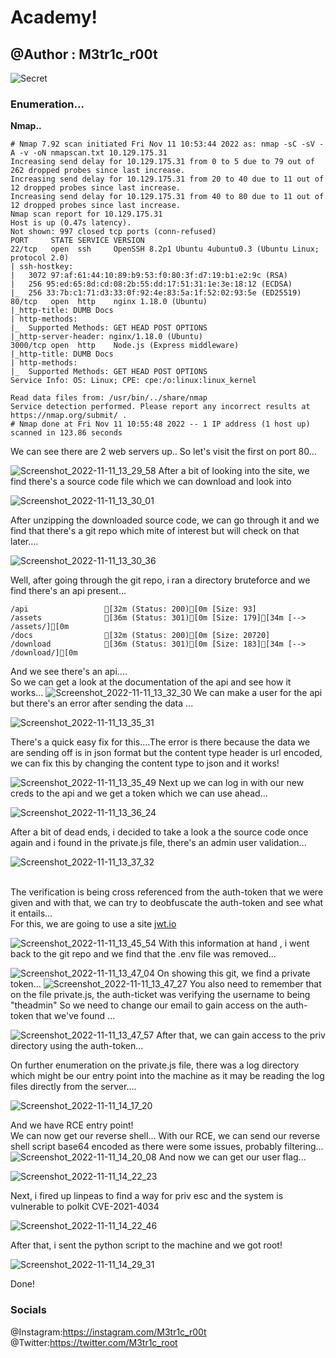 # Academy!
## @Author : M3tr1c_r00t
![Secret](https://user-images.githubusercontent.com/99975622/209347889-7a75b535-d2c7-44cc-8bd3-cb8757b519d1.png)


### Enumeration...
**__Nmap..__**
```
# Nmap 7.92 scan initiated Fri Nov 11 10:53:44 2022 as: nmap -sC -sV -A -v -oN nmapscan.txt 10.129.175.31
Increasing send delay for 10.129.175.31 from 0 to 5 due to 79 out of 262 dropped probes since last increase.
Increasing send delay for 10.129.175.31 from 20 to 40 due to 11 out of 12 dropped probes since last increase.
Increasing send delay for 10.129.175.31 from 40 to 80 due to 11 out of 12 dropped probes since last increase.
Nmap scan report for 10.129.175.31
Host is up (0.47s latency).
Not shown: 997 closed tcp ports (conn-refused)
PORT     STATE SERVICE VERSION
22/tcp   open  ssh     OpenSSH 8.2p1 Ubuntu 4ubuntu0.3 (Ubuntu Linux; protocol 2.0)
| ssh-hostkey: 
|   3072 97:af:61:44:10:89:b9:53:f0:80:3f:d7:19:b1:e2:9c (RSA)
|   256 95:ed:65:8d:cd:08:2b:55:dd:17:51:31:1e:3e:18:12 (ECDSA)
|_  256 33:7b:c1:71:d3:33:0f:92:4e:83:5a:1f:52:02:93:5e (ED25519)
80/tcp   open  http    nginx 1.18.0 (Ubuntu)
|_http-title: DUMB Docs
| http-methods: 
|_  Supported Methods: GET HEAD POST OPTIONS
|_http-server-header: nginx/1.18.0 (Ubuntu)
3000/tcp open  http    Node.js (Express middleware)
|_http-title: DUMB Docs
| http-methods: 
|_  Supported Methods: GET HEAD POST OPTIONS
Service Info: OS: Linux; CPE: cpe:/o:linux:linux_kernel

Read data files from: /usr/bin/../share/nmap
Service detection performed. Please report any incorrect results at https://nmap.org/submit/ .
# Nmap done at Fri Nov 11 10:55:48 2022 -- 1 IP address (1 host up) scanned in 123.86 seconds

```
We can see there are 2 web servers up.. So let's visit the first on port 80...

![Screenshot_2022-11-11_13_29_58](https://user-images.githubusercontent.com/99975622/209348304-f54c035a-2392-436c-8fcf-b516c070e871.png)
After a bit of looking into the site, we find there's a source code file which we can download and look into

![Screenshot_2022-11-11_13_30_01](https://user-images.githubusercontent.com/99975622/209348410-0789baae-8841-4f50-994b-601a2c1055f5.png)

After unzipping the downloaded source code, we can go through it and we find that there's a git repo which mite of interest but will check on that later....

![Screenshot_2022-11-11_13_30_36](https://user-images.githubusercontent.com/99975622/209348714-9a273593-919f-4b92-807a-b6f223c9fb9e.png)

Well, after going through the git repo, i ran a directory bruteforce and we find there's an api present...

```
/api                 [32m (Status: 200)[0m [Size: 93]
/assets              [36m (Status: 301)[0m [Size: 179][34m [--> /assets/][0m
/docs                [32m (Status: 200)[0m [Size: 20720]
/download            [36m (Status: 301)[0m [Size: 183][34m [--> /download/][0m
```
And we see there's an api....
<br> So we can get a look at the documentation of the api and see how it works...
![Screenshot_2022-11-11_13_32_30](https://user-images.githubusercontent.com/99975622/209349098-dd57b65c-2f1b-4ec1-a6fb-763e2057ede7.png)
We can make a user for the api but there's an error after sending the data ...

![Screenshot_2022-11-11_13_35_31](https://user-images.githubusercontent.com/99975622/209349213-e3f81a71-adc6-4e80-8d01-34f668c50e7c.png)

There's a quick easy fix for this....The error is there because the data we are sending off is in json format but the content type header is url encoded, we can fix this by changing the content type to json and it works!

![Screenshot_2022-11-11_13_35_49](https://user-images.githubusercontent.com/99975622/209349430-5591b5b0-adc5-45cc-af73-d95d62cbe4c6.png)
Next up we can log in with our new creds to the api and we get a token which we can use ahead...

![Screenshot_2022-11-11_13_36_24](https://user-images.githubusercontent.com/99975622/209349657-158d2dde-e0e3-4bdb-99a4-ea340fa2c003.png)

After a bit of dead ends, i decided to take a look a the source code once again and i found in the private.js file, there's an admin user validation...

![Screenshot_2022-11-11_13_37_32](https://user-images.githubusercontent.com/99975622/209350393-6fbe934f-e688-4d65-a551-120f476c5233.png)

<br> The verification is being cross referenced from the auth-token that we were given and with that, we can try to deobfuscate the auth-token and see what it entails...
<br>For this, we are going to use a site <a href="jwt.io">jwt.io</a>

![Screenshot_2022-11-11_13_45_54](https://user-images.githubusercontent.com/99975622/209350401-f22e5f4d-ce44-47ca-88c1-b5307754a6ca.png)
With this information at hand , i went back to the git repo and we find that the .env file was removed...

![Screenshot_2022-11-11_13_47_04](https://user-images.githubusercontent.com/99975622/209350860-95b54190-abba-4300-acf4-3558d3f4562a.png)
On showing this git, we find a private token...
![Screenshot_2022-11-11_13_47_27](https://user-images.githubusercontent.com/99975622/209351009-bf4fd5a5-15c8-45bb-be21-eaf58e2e7833.png)
You also need to remember that on the 
file private.js, the auth-ticket was verifying the username to being "theadmin" So we  need to change our 
email to gain access on the auth-token that we've found ...


![Screenshot_2022-11-11_13_47_57](https://user-images.githubusercontent.com/99975622/209351825-75345d22-d622-4bab-891b-a43d7c0ea5af.png)
After that, we can gain access to the priv directory using the auth-token...


On further enumeration on the private.js file, there was a log directory which might be our entry point into the machine as it may be reading the log files directly from the server....


![Screenshot_2022-11-11_14_17_20](https://user-images.githubusercontent.com/99975622/209352210-f1b32dde-27d2-488e-952b-97027250867a.png)

And we have RCE entry point!
<br> We can now get our reverse shell...
With our RCE, we can send our reverse shell script base64 encoded as there were some issues, probably filtering...
![Screenshot_2022-11-11_14_20_08](https://user-images.githubusercontent.com/99975622/209352552-03ce62ed-989d-40f0-ade8-8cdf22e3c877.png)
And now we can get our user flag...

![Screenshot_2022-11-11_14_22_23](https://user-images.githubusercontent.com/99975622/209352629-0328b116-6d44-413f-b25e-e682de97aa70.png)

Next, i fired up linpeas to find a way for priv esc and the system is vulnerable to polkit CVE-2021-4034

![Screenshot_2022-11-11_14_22_46](https://user-images.githubusercontent.com/99975622/209352817-dffc1594-6a92-445b-8b09-749dabdef51c.png)

After that, i sent the python script to the machine and we got root!

![Screenshot_2022-11-11_14_29_31](https://user-images.githubusercontent.com/99975622/209352911-2f1d3335-ae9e-4408-b665-8d4e6062ec0c.png)

Done!
### Socials
@Instagram:https://instagram.com/M3tr1c_r00t
<br>@Twitter:https://twitter.com/M3tr1c_root
